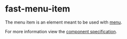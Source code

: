 # fast-menu-item

The menu item is an element meant to be used with [menu](../menu/README.md).

For more information view the [component specification](../../../fast-foundation/src/menu/menu.spec.md).
